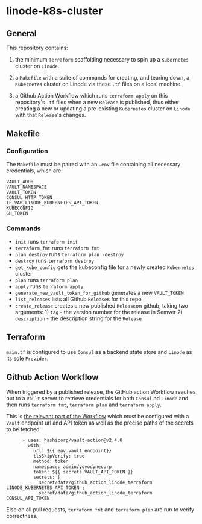 # linode-k8s-cluster

## General

This repository contains:

1) the minimum `Terraform` scaffolding necessary to spin up a `Kubernetes` cluster on `Linode`.

1) a `Makefile` with a suite of commands for creating, and tearing down, a `Kubernetes` cluster on Linode via these `.tf` files on a local machine.

2) a Github Action Workflow which runs `terraform apply` on this repository's `.tf` files when a new `Release` is published, thus either creating a new or updating a pre-existing `Kubernetes` cluster on `Linode` with that `Release`'s changes.

## Makefile

### Configuration

The `Makefile` must be paired with an `.env` file containing all necessary credentials, which are:

`VAULT_ADDR`\
`VAULT_NAMESPACE`\
`VAULT_TOKEN`\
`CONSUL_HTTP_TOKEN`\
`TF_VAR_LINODE_KUBERNETES_API_TOKEN`\
`KUBECONFIG`\
`GH_TOKEN`

### Commands 

- `init` runs `terraform init`
- `terraform_fmt` runs `terraform fmt`
- `plan_destroy` runs `terraform plan -destroy`
- `destroy` runs `terraform destroy`
- `get_kube_config` gets the kubeconfig file for a newly created `Kubernetes` cluster
- `plan` runs `terraform plan`
- `apply` runs `terraform apply`
- `generate_new_vault_token_for_github` generates a new `VAULT_TOKEN`
- `list_releases` lists all Github `Release`s for this repo
- `create_release` creates a new published `Release`on github, taking two arguments: 1) `tag` - the version number for the release in Semver 2) `description` - the description string for the `Release`

## Terraform

`main.tf` is configured to use `Consul` as a backend state store and `Linode` as its sole `Provider`.

## Github Action Workflow

When triggered by a published release, the GitHub action Workflow reaches out to a `Vault` server to retrieve credentials for both `Consul` nd `Linode` and then runs `terraform fmt`, `terraform plan` and `terraform apply`.

This is [the relevant part of the Workflow](https://github.com/mtphil/linode-k8s-cluster/blob/main/.github/workflows/terraform-apply.yaml) which must be configured with a `Vault` endpoint url and API token as well as the precise paths of the secrets to be fetched: 

```
      - uses: hashicorp/vault-action@v2.4.0
        with:
          url: ${{ env.vault_endpoint}}
          tlsSkipVerify: true
          method: token
          namespace: admin/yoyodynecorp
          token: ${{ secrets.VAULT_API_TOKEN }}
          secrets: |
            secret/data/github_action_linode_terraform LINODE_KUBERNETES_API_TOKEN ;
            secret/data/github_action_linode_terraform CONSUL_API_TOKEN
```            

Else on all pull requests, `terraform fmt` and `terraform plan` are run to verify correctness.
